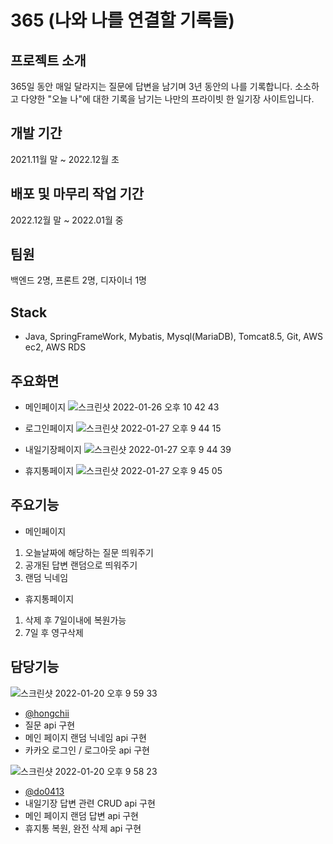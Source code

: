 # 365 (나와 나를 연결할 기록들)




## 프로젝트 소개
365일 동안 매일 달라지는 질문에 답변을 남기며 3년 동안의 나를 기록합니다.
소소하고 다양한 "오늘 나"에 대한 기록을 남기는 나만의 프라이빗 한 일기장 사이트입니다.


## 개발 기간
2021.11월 말 ~ 2022.12월 초


## 배포 및 마무리 작업 기간
2022.12월 말 ~ 2022.01월 중


## 팀원
백엔드 2명, 프론트 2명, 디자이너 1명


## Stack
- Java, SpringFrameWork, Mybatis, Mysql(MariaDB), Tomcat8.5, Git, AWS ec2, AWS RDS


## 주요화면
- 메인페이지
![스크린샷 2022-01-26 오후 10 42 43](https://user-images.githubusercontent.com/73099980/151173690-921c7bb7-20b8-4f23-ac47-04745767d83c.png)

- 로그인페이지
![스크린샷 2022-01-27 오후 9 44 15](https://user-images.githubusercontent.com/73099980/151361650-cbe277b7-5b17-4e4e-8dd0-122225df6088.png)

- 내일기장페이지
![스크린샷 2022-01-27 오후 9 44 39](https://user-images.githubusercontent.com/73099980/151664102-a872a9f1-6f29-455c-8ccd-3e42db068fb0.png)

- 휴지통페이지
![스크린샷 2022-01-27 오후 9 45 05](https://user-images.githubusercontent.com/73099980/151697087-eb9ad1d1-9b01-4d3d-8ec1-107d6f804f90.png)


## 주요기능
- 메인페이지
 1. 오늘날짜에 해당하는 질문 띄워주기
 2. 공개된 답변 랜덤으로 띄워주기
 3. 랜덤 닉네임
- 휴지통페이지
 1. 삭제 후 7일이내에 복원가능
 2. 7일 후 영구삭제
## 담당기능
![스크린샷 2022-01-20 오후 9 59 33](https://user-images.githubusercontent.com/73099980/150343471-71c8456d-1f56-4698-81b5-5a9bbb628809.png)

- [@hongchii](https://github.com/hongchii)
- 질문 api 구현
- 메인 페이지 랜덤 닉네임 api 구현
- 카카오 로그인 / 로그아웃 api 구현

![스크린샷 2022-01-20 오후 9 58 23](https://user-images.githubusercontent.com/73099980/150343360-b9b42877-4ae6-46d6-a79a-c8b30ab5dfce.png)

- [@do0413](https://github.com/do0413)
- 내일기장 답변 관련 CRUD api 구현
- 메인 페이지 랜덤 답변 api 구현
- 휴지통 복원, 완전 삭제 api 구현
